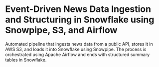 # Event-Driven News Data Ingestion and Structuring in Snowflake using Snowpipe, S3, and Airflow
Automated pipeline that ingests news data from a public API, stores it in AWS S3, and loads it into Snowflake using Snowpipe. The process is orchestrated using Apache Airflow and ends with structured summary tables in Snowflake.
